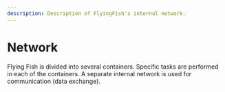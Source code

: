 ```yaml
---
description: Description of FlyingFish's internal network.
---
```


# Network

Flying Fish is divided into several containers. Specific tasks are performed in each of the containers. A separate internal network is used for communication (data exchange).
